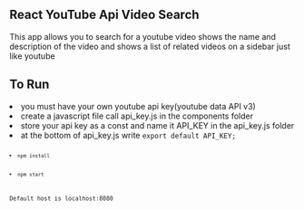 <h2>React YouTube Api Video Search</h2>
<p>This app allows you to search for a youtube video shows the name and description of the video and shows a list of related videos on a sidebar just like youtube</p>


<h2>To Run</h2> 


<li>you must have your own youtube api key(youtube data API v3)</li>

<li>create a javascript file call api_key.js in the components folder</li>

<li>store your api key as a const and name it API_KEY in the api_key.js folder</li>

<li> at the bottom of api_key.js write <code>export default API_KEY;<code></li>

<li><code>npm install</code></li>

<li><code>npm start</code></li>

<p>Default host is localhost:8080</p>